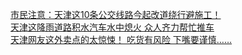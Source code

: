   
[市民注意：天津这10条公交线路今起改道绕行避施工！](http://www.dianyue.me/archives/179/4p4jx5msjo6u0jiq/)  
[天津这降雨道路积水汽车水中熄火 众人齐力帮忙推车](http://www.dianyue.me/archives/213/d0fz3rq0fhwpk54p/)  
[天津网友这外卖点的太惊悚！ 吃货有风险 下嘴要谨慎……](http://www.dianyue.me/archives/312/4ajtfb31wc4hghdn/)